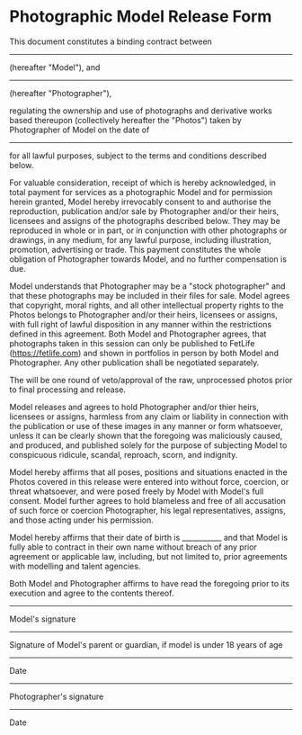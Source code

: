 # Photographic Model Release Form

This document constitutes a binding contract between
_________________________________
(hereafter "Model"), and
_________________________________
(hereafter "Photographer"),

regulating the ownership and use of photographs and derivative works based thereupon (collectively hereafter the "Photos") taken by Photographer of Model on the date of
_________________________________
for all lawful purposes, subject to the terms and conditions described below.

For valuable consideration, receipt of which is hereby acknowledged, in total payment for services as a photographic Model and for permission herein granted, Model hereby irrevocably consent to and authorise the reproduction, publication and/or sale by Photographer and/or their heirs, licensees and assigns of the photographs described below. They may be reproduced in whole or in part, or in conjunction with other photographs or drawings, in any medium, for any lawful purpose, including illustration, promotion, advertising or trade. This payment constitutes the whole obligation of Photographer towards Model, and no further compensation is due.

Model understands that Photographer may be a "stock photographer" and that these photographs may be included in their files for sale. Model agrees that copyright, moral rights, and all other intellectual property rights to the Photos belongs to Photographer and/or their heirs, licensees or assigns, with full right of lawful disposition in any manner within the restrictions defined in this agreement. Both Model and Photographer agrees, that photographs taken in this session can only be published to FetLife (https://fetlife.com) and shown in portfolios in person by both Model and Photographer. Any other publication shall be negotiated separately.

The will be one round of veto/approval of the raw, unprocessed photos prior to final processing and release.

Model releases and agrees to hold Photographer and/or thier heirs, licensees or assigns, harmless from any claim or liability in connection with the publication or use of these images in any manner or form whatsoever, unless it can be clearly shown that the foregoing was maliciously caused, and produced, and published solely for the purpose of subjecting Model to conspicuous ridicule, scandal, reproach, scorn, and indignity.

Model hereby affirms that all poses, positions and situations enacted in the Photos covered in this release were entered into without force, coercion, or threat whatsoever, and were posed freely by Model with Model's full consent. Model further agrees to hold blameless and free of all accusation of such force or coercion Photographer, his legal representatives, assigns, and those acting under his permission.

Model hereby affirms that their date of birth is ___________ and that Model is fully able to contract in their own name without breach of any prior agreement or applicable law, including, but not limited to, prior agreements with modelling and talent agencies.

Both Model and Photographer affirms to have read the foregoing prior to its execution and agree to the contents thereof.


_________________________________
Model's signature

_________________________________
Signature of Model's parent or guardian,
if model is under 18 years of age

___________
Date

_________________________________
Photographer's signature

___________
Date


